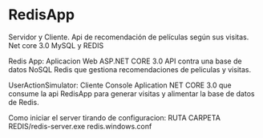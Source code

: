 # RedisApp
Servidor y Cliente. Api de recomendación de películas según sus visitas. Net core 3.0 MySQL y REDIS

Redis App: Aplicacion Web ASP.NET CORE 3.0 API contra una base de datos NoSQL Redis que gestiona recomendaciones de peliculas y visitas.

UserActionSimulator: Cliente Console Aplication NET CORE 3.0 que consume la api RedisApp para generar visitas y alimentar la base de datos de Redis.

Como iniciar el server tirando de configuracion: RUTA CARPETA REDIS/redis-server.exe redis.windows.conf
